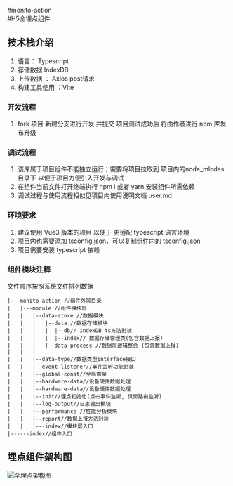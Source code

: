 #monito-action                                         
#H5全埋点组件 

## 技术栈介绍

1.  语言： Typescript 
2.  存储数据 IndexDB
3.  上传数据 ： Axios post请求
4.  构建工具使用 ：Vite

### 开发流程 

1.  fork 项目 新建分支进行开发 并提交 项目测试成功后 将由作者进行 npm 库发布升级

### 调试流程

1. 该库属于项目组件不能独立运行；需要将项目拉取到 项目内的node_mlodes 目录下 以便于项目方便引入开发与调试 
2. 在组件当前文件打开终端执行 npm i 或者 yarn 安装组件所需依赖 
3. 调试过程与使用流程相似见项目内使用说明文档 user.md

### 环境要求 

1. 建议使用 Vue3 版本的项目 以便于 更适配 typescript 语言环境
2. 项目内也需要添加 tsconfig.json，可以复制组件内的 tsconfig.json
3. 项目需要安装 typescript 依赖

### 组件模块注释

文件顺序按照系统文件排列数据

    |---monito-action //组件外层目录
    |   |---module //组件模块层
    |   |   |--data-store //数据模块
    |   |   |   |--data //数据存储模块
    |   |   |   |  |--db// indexDB ts方法封装
    |   |   |   |  |--index// 数据存储管理类(包含数据上报)
    |   |   |   |--data-process //数据层逻辑整合 (包含数据上报)
    |   |   |   
    |   |   |--data-type//数据类型interface接口 
    |   |   |--event-listener//事件监听功能封装
    |   |   |--global-const//全局常量
    |   |   |--hardware-data//设备硬件数据处理
    |   |   |--hardware-data//设备硬件数据处理
    |   |   |--init//埋点初始化(点击事件监听, 页面路由监听)
    |   |   |--log-output//日志输出模块
    |   |   |--performance //性能分析模块
    |   |   |--report//数据上报方法封装
    |   |   |---index//模块层入口
    |------index//组件入口 

## 埋点组件架构图
![全埋点架构图](https://user-images.githubusercontent.com/89636513/228181013-fb31866e-a8b0-43ad-bfc7-d668cf9add32.png)
